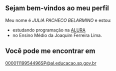 ## Sejam bem-vindos ao meu perfil

Meu nome é _JULIA PACHECO BELARMINO_ e estou:
- estudando programação na [ALURA](www.alurastart.com.br)
- no Ensino Médio da Joaquim Ferreira Lima.

## Você pode me encontrar em
00001119954496SP@al.educacao.sp.gov.br

![]()
